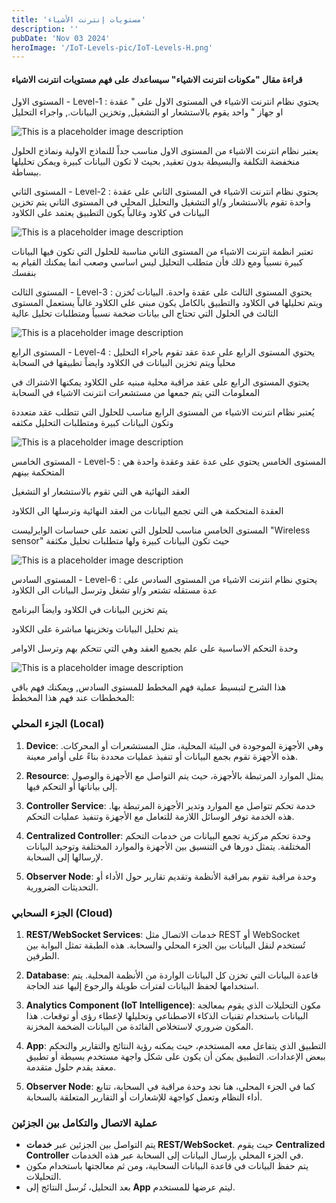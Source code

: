 ```yaml
---
title: 'مستويات إنترنت الأشياء'
description: ''
pubDate: 'Nov 03 2024'
heroImage: '/IoT-Levels-pic/IoT-Levels-H.png'
---
```


#### قراءة مقال "مكونات انترنت الاشياء" سيساعدك على فهم مستويات انترنت الاشياء
المستوى الاول - Level-1 : 
يحتوي نظام انترنت الاشياء في المستوى الاول على " عقدة او جهاز " واحد يقوم بالاستشعار او التشغيل, وتخزين البيانات., واجراء 
التحليل

![This is a placeholder image description](/IoT-Levels-pic/Level-1.jpg)

يعتبر نظام انترنت الاشياء من المستوى الاول مناسب جداً للنماذج الاولية ونماذج الحلول منخفضة التكلفة والبسيطة بدون تعقيد, بحيث لا تكون البيانات كبيرة ويمكن تحليلها ببساطة.

المستوى الثاني - Level-2 : 
يحتوي نظام انترنت الاشياء في المستوى الثاني على عقدة واحدة تقوم بالاستشعار و/او التشغيل والتحليل المحلي
في المستوى الثاني يتم تخزين البيانات في كلاود وغالباً يكون التطبيق يعتمد على الكلاود

![This is a placeholder image description](/IoT-Levels-pic/Level-2.jpg)

تعتبر انظمة انترنت الاشياء من المستوى الثاني مناسبة للحلول التي تكون فيها البيانات كبيرة نسبياً ومع ذلك فأن متطلب التحليل ليس اساسي وصعب انما يمكنك القيام به بنفسك 

المستوى الثالث - Level-3 : 
يحتوي المستوى الثالث على عقدة واحدة. البيانات تُخزن ويتم تحليلها في الكلاود والتطبيق بالكامل يكون مبني على الكلاود
غالباً يستعمل المستوى الثالث في الحلول التي تحتاج الى بيانات ضخمة نسبياً ومتطلبات تحليل عالية


![This is a placeholder image description](/IoT-Levels-pic/Level-3.jpg)

المستوى الرابع - Level-4 : 
يحتوي المستوى الرابع على عدة عقد تقوم باجراء التحليل محلياً ويتم تخزين البيانات في الكلاود وايضاً تطبيقها في السحابة

يحتوي المستوى الرابع على عقد مراقبة محلية مبنيه على الكلاود يمكنها الاشتراك في المعلومات التي يتم جمعها من مستشعرات انترنت الاشياء في السحابة

يُعتبر نظام انترنت الاشياء من المستوى الرابع مناسب للحلول التي تتطلب عقد متعددة وتكون البيانات كبيرة ومتطلبات التحليل مكثفه

![This is a placeholder image description](/IoT-Levels-pic/Level-4.jpg)

المستوى الخامس - Level-5 : 
المستوى الخامس يحتوي على عدة عقد وعقدة واحدة هي المتحكمة بينهم

العقد النهائية هي التي تقوم بالاستشعار او التشغيل

العقدة المتحكمة هي التي تجمع البيانات من العقد النهائية وترسلها الى الكلاود

المستوى الخامس مناسب للحلول التي تعتمد على حساسات الوايرليست "Wireless sensor" حيث تكون البيانات كبيرة ولها متطلبات تحليل مكثفة

![This is a placeholder image description](/IoT-Levels-pic/Level-5.jpg)

المستوى السادس - Level-6 : 
يحتوي نظام انترنت الاشياء من المستوى السادس على عدة مستقله تشتعر و/او تشغل وترسل البيانات الى الكلاود

يتم تخزين البيانات في الكلاود وايضاً البرنامج

يتم تحليل البيانات وتخزينها مباشرة على الكلاود

وحدة التحكم الاساسية على علم بجميع العقد وهي التي تتحكم بهم وترسل الاوامر

![This is a placeholder image description](/IoT-Levels-pic/Level-6.jpg)

هذا الشرح لتبسيط عملية فهم المخطط للمستوى السادس, ويمكنك فهم باقي المخططات عند فهم هذا المخطط:


### الجزء المحلي (Local)
1. **Device**: وهي الأجهزة الموجودة في البيئة المحلية، مثل المستشعرات أو المحركات. هذه الأجهزة تقوم بجمع البيانات أو تنفيذ عمليات محددة بناءً على أوامر معينة.
  
2. **Resource**: يمثل الموارد المرتبطة بالأجهزة، حيث يتم التواصل مع الأجهزة والوصول إلى بياناتها أو التحكم فيها. 

3. **Controller Service**: خدمة تحكم تتواصل مع الموارد وتدير الأجهزة المرتبطة بها. هذه الخدمة توفر الوسائل اللازمة للتعامل مع الأجهزة وتنفيذ عمليات التحكم.

4. **Centralized Controller**: وحدة تحكم مركزية تجمع البيانات من خدمات التحكم المختلفة. يتمثل دورها في التنسيق بين الأجهزة والموارد المختلفة وتوحيد البيانات لإرسالها إلى السحابة.

5. **Observer Node**: وحدة مراقبة تقوم بمراقبة الأنظمة وتقديم تقارير حول الأداء أو التحديثات الضرورية. 

### الجزء السحابي (Cloud)
1. **REST/WebSocket Services**: خدمات الاتصال مثل REST أو WebSocket تُستخدم لنقل البيانات بين الجزء المحلي والسحابة. هذه الطبقة تمثل البوابة بين الطرفين.

2. **Database**: قاعدة البيانات التي تخزن كل البيانات الواردة من الأنظمة المحلية. يتم استخدامها لحفظ البيانات لفترات طويلة والرجوع إليها عند الحاجة.

3. **Analytics Component (IoT Intelligence)**: مكون التحليلات الذي يقوم بمعالجة البيانات باستخدام تقنيات الذكاء الاصطناعي وتحليلها لإعطاء رؤى أو توقعات. هذا المكون ضروري لاستخلاص الفائدة من البيانات الضخمة المخزنة.

4. **App**: التطبيق الذي يتفاعل معه المستخدم، حيث يمكنه رؤية النتائج والتقارير والتحكم ببعض الإعدادات. التطبيق يمكن أن يكون على شكل واجهة مستخدم بسيطة أو تطبيق معقد يقدم حلول متقدمة.

5. **Observer Node**: كما في الجزء المحلي، هنا نجد وحدة مراقبة في السحابة، تتابع أداء النظام وتعمل كواجهة للإشعارات أو التقارير المتعلقة بالسحابة.

### عملية الاتصال والتكامل بين الجزئين
- يتم التواصل بين الجزئين عبر **خدمات REST/WebSocket**. حيث يقوم **Centralized Controller** في الجزء المحلي بإرسال البيانات إلى السحابة عبر هذه الخدمات.
- يتم حفظ البيانات في قاعدة البيانات السحابية، ومن ثم معالجتها باستخدام مكون التحليلات.
- بعد التحليل، تُرسل النتائج إلى **App** ليتم عرضها للمستخدم.